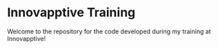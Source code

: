 # Innovapptive Training 
Welcome to the repository for the code developed during my training at Innovapptive!
